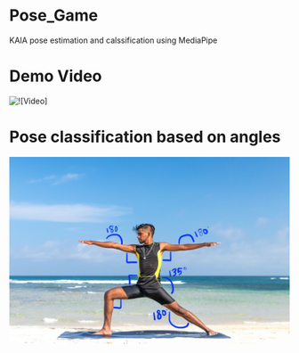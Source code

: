 # Pose_Game
KAIA pose estimation and calssification using MediaPipe

# Demo Video
![![Video]](https://youtu.be/4ISH5ebLJyY)

# Pose classification based on angles
![alt text](https://github.com/msnkimi2013/Pose_Game/blob/main/pose_classification_based_on_angles.png?raw=true)
